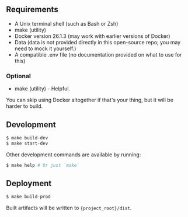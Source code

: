 ## Requirements

  - A Unix terminal shell (such as Bash or Zsh)
  - make (utility)
  - Docker version 26.1.3 (may work with earlier versions of Docker)
  - Data (data is not provided directly in this open-source repo; you may need to mock it yourself.)
  - A compatible .env file (no documentation provided on what to use for this)

### Optional

  - make (utility) - Helpful.

You can skip using Docker altogether if that's your thing, but it will be harder to build.

## Development

```bash
$ make build-dev
$ make start-dev
```

Other development commands are available by running:

```bash
$ make help # Or just `make`
```

## Deployment

```bash
$ make build-prod
```

Built artifacts will be written to `{project_root}/dist`.
